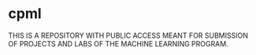 # cpml
THIS IS A REPOSITORY WITH PUBLIC ACCESS MEANT FOR SUBMISSION OF PROJECTS AND LABS OF THE MACHINE LEARNING PROGRAM.
